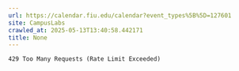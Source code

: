```yaml
---
url: https://calendar.fiu.edu/calendar?event_types%5B%5D=127601
site: CampusLabs
crawled_at: 2025-05-13T13:40:58.442171
title: None
---
```


```
429 Too Many Requests (Rate Limit Exceeded)

```

